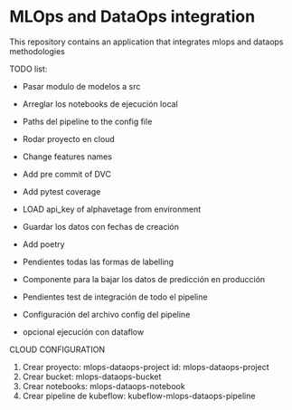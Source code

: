 # MLOps and DataOps integration

This repository contains an application that integrates mlops and dataops methodologies

TODO list:


- Pasar modulo de modelos a src
-  Arreglar los notebooks de ejecución local
-  Paths del pipeline to the config file
- Rodar proyecto en cloud



- Change features names
- Add pre commit of DVC
- Add pytest coverage
- LOAD api_key of alphavetage from environment
- Guardar los datos con fechas de creación
- Add poetry
- Pendientes todas las formas de labelling
- Componente para la bajar los datos de predicción en producción
- Pendientes test de integración de todo el pipeline
- Configuración del archivo config del pipeline
- opcional ejecución con dataflow

CLOUD CONFIGURATION

1. Crear proyecto: mlops-dataops-project   id: 	mlops-dataops-project
2. Crear bucket: mlops-dataops-bucket
3. Crear notebooks: mlops-dataops-notebook
4. Crear pipeline de kubeflow: kubeflow-mlops-dataops-pipeline
